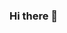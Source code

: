 ### Hi there 👋

<!--
**Saul-Ochoa/Saul-Ochoa** is a ✨ _special_ ✨ repository because its `README.md` (this file) appears on your GitHub profile.

Here are some ideas to get you started:

- 🔭 ¡Hola a todos! Soy un apasionado de la ciencia de datos y he estado trabajando como autodidacta en este campo durante un tiempo. Me encanta trabajar con datos y   utilizar técnicas de aprendizaje automático para resolver problemas complejos.


- 🌱 I’m currently learning ...
- 👯 I’m looking to collaborate on ...
- 🤔 I’m looking for help with ...
- 💬 Ask me about ...
- 📫 How to reach me: ...
- 😄 Pronouns: ...
- ⚡ Fun fact: ...
-->
